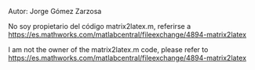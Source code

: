 Autor: Jorge Gómez Zarzosa

No soy propietario del código matrix2latex.m, referirse a https://es.mathworks.com/matlabcentral/fileexchange/4894-matrix2latex

I am not the owner of the matrix2latex.m code, please refer to https://es.mathworks.com/matlabcentral/fileexchange/4894-matrix2latex